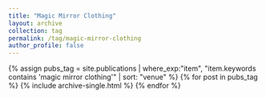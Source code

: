```yaml
---
title: "Magic Mirror Clothing"
layout: archive
collection: tag
permalink: /tag/magic-mirror-clothing
author_profile: false
---
```


{% assign pubs_tag = site.publications | where_exp:"item", "item.keywords contains 'magic mirror clothing'" | sort: "venue" %}
{% for post in pubs_tag %}
  {% include archive-single.html %}
{% endfor %}